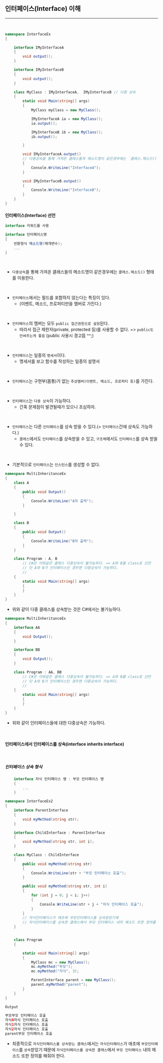 ## 인터페이스(Interface) 이해
----------------------------------------------------------------

<br />

```csharp
namespace InterfaceEx
{

    interface IMyInterfaceA
    {
        void output();
    }

    interface IMyInterfaceB
    {
        void output();
    }

    class MyClass : IMyInterfaceA,  IMyInterfaceB // 다중 상속
    {
        static void Main(string[] args)
        {
            MyClass myClass = new MyClass();

            IMyInterfaceA ia = new MyClass();
            ia.output();

            IMyInterfaceB ib = new MyClass();
            ib.output();

        }

        void IMyInterfaceA.output() 
        // 다중상속을 통해 가져온 클래스들의 메소드명이 같은경우에는 `클래스.메소드()` 형태를 이용한다.
        {
            Console.WriteLine("InterfaceA");
        }

        void IMyInterfaceB.output()
        {
            Console.WriteLine("InterfaceB");
        }
    }
}
```

#### 인터페이스(Interface) 선언

```csharp
interface 키워드를 사용

interface 인터페이스명
{
    반환형식 메소드명(매개변수);
    ...
}
```
<br />


- `다중상속`을 통해 가져온 클래스들의 메소드명이 같은경우에는 `클래스.메소드()` 형태를 이용한다.

<br />


- `인터페이스`에서는 필드를 포함하지 않는다는 특징이 있다. 
  - (이벤트, 메소드, 프로퍼티만을 멤버로 가진다.)

<br />

- `인터페이스`의 멤버는 모두 `public 접근권한으로 설정`된다. 
    - 따라서 접근 제한자(private, protected 등)를 사용할 수 없다. => `public도 안써주는게 좋음` (public 사용시 경고뜸 ^^;)

<br />

- `인터페이스`는 일종의 `명세서`이다.
  - 명세서를 보고 함수를 작성하는 일종의 설명서 

<br />

- `인터페이스`는 구현부(몸통)가 없는 `추상멤버(이벤트, 메소드, 프로퍼티 등)`를 가진다.

<br />

- `인터페이스`는 `다중 상속`이 가능하다.
  - 간혹 문제점이 발견될때가 있으니 조심하자.

<br />

- `인터페이스`는 다른 `인터페이스`를 상속 받을 수 있다.(= `인터페이스`간에 상속도 가능하다.)
    - `클래스`에서도 `인터페이스`를 상속받을 수 있고, `구조체`에서도 `인터페이스`를 상속 받을 수 있다.

<br />

- 기본적으로 `인터페이스`는 `인스턴스`를 생성할 수 없다.

```csharp
namespace MultiInheritanceEx
{
    class A
    {
        public void Output()
        {
            Console.WriteLine("A의 출력");
        }

    }

    class B
    {
        public void Output()
        {
            Console.WriteLine("B의 출력");
        }
    }

    class Program : A, B
        // C#은 이와같은 클래스 다중상속이 불가능하다. => A와 B를 class로 선언
        // 단 A와 B가 인터페이스인 경우엔 다중상속이 가능하다. 
        // 
    {
        static void Main(string[] args)
        {
        }
    }
}
```

- 위와 같이 다중 클래스를 상속받는 것은 C#에서는 불가능하다.

```csharp
namespace MultiInheritanceEx
{
    interface AA
    {
        void Output();
    }

    interface BB
    {
        void Output();
    }

    class Program : AA, BB
        // C#은 이와같은 클래스 다중상속이 불가능하다. => A와 B를 class로 선언
        // 단 A와 B가 인터페이스인 경우엔 다중상속이 가능하다. 
        // 
    {
        static void Main(string[] args)
        {
        }
    }
}
```

- 위와 같이 인터페이스들에 대한 다중상속은 가능하다.

<br />

#### 인터페이스에서 인터페이스를 상속(interface inherits interface)

<br />

##### 인터페이스 상속 형식

```csharp
    interface 자식 인터페이스 명 : 부모 인터페이스 명 
    {
        ...
    }
```

```csharp
namespace InterfaceEx2
{
    interface ParentInterface
    {
        void myMethod(string str);
    }

    interface ChildInterface : ParentInterface
    {
        void myMethod(string str, int i);
    }

    class MyClass : ChildInterface
    {
        public void myMethod(string str)
        {
            Console.WriteLine(str + "부모 인터페이스 호출");
        }

        public void myMethod(string str, int i)
        {
            for (int j = 0; j < i; j++)
            {
                Console.WriteLine(str + j + "자식 인터페이스 호출");
            }
        }
        // 자식인터페이스가 애초에 부모인터페이스를 상속받았기에 
        // 자식인터페이스를 상속한 클래스에서 부모 인터페이스 내의 메소드 또한 정의를 해줘야 한다.
    }


    class Program
    {

        static void Main(string[] args)
        {
            MyClass mc = new MyClass();
            mc.myMethod("부모");
            mc.myMethod("자식", 3);

            ParentInterface parent = new MyClass();
            parent.myMethod("parent");
        }
    }
}
```
```java
Output

부모부모 인터페이스 호출
자식0자식 인터페이스 호출
자식1자식 인터페이스 호출
자식2자식 인터페이스 호출
parent부모 인터페이스 호출
```

- 최종적으로 `자식인터페이스를 상속받는 클래스`에서는 `자식인터페이스`가 애초에 `부모인터페이스`를 `상속`받았기 때문에 `자식인터페이스를 상속한 클래스`에서 `부모 인터페이스` 내의 메소드 또한 정의를 해줘야 한다.
